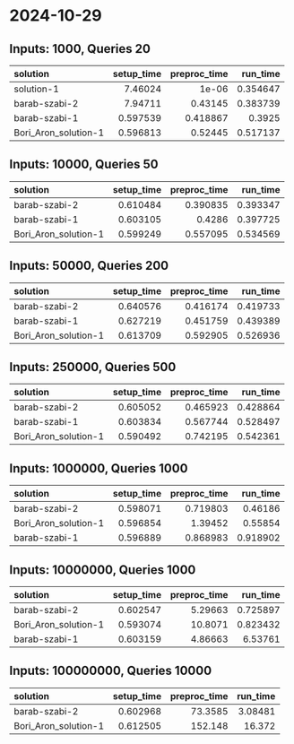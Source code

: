 # 2024-10-29

## Inputs: 1000, Queries 20

| solution             |   setup_time |   preproc_time |   run_time |
|:---------------------|-------------:|---------------:|-----------:|
| solution-1           |     7.46024  |       1e-06    |   0.354647 |
| barab-szabi-2        |     7.94711  |       0.43145  |   0.383739 |
| barab-szabi-1        |     0.597539 |       0.418867 |   0.3925   |
| Bori_Aron_solution-1 |     0.596813 |       0.52445  |   0.517137 |

## Inputs: 10000, Queries 50

| solution             |   setup_time |   preproc_time |   run_time |
|:---------------------|-------------:|---------------:|-----------:|
| barab-szabi-2        |     0.610484 |       0.390835 |   0.393347 |
| barab-szabi-1        |     0.603105 |       0.4286   |   0.397725 |
| Bori_Aron_solution-1 |     0.599249 |       0.557095 |   0.534569 |

## Inputs: 50000, Queries 200

| solution             |   setup_time |   preproc_time |   run_time |
|:---------------------|-------------:|---------------:|-----------:|
| barab-szabi-2        |     0.640576 |       0.416174 |   0.419733 |
| barab-szabi-1        |     0.627219 |       0.451759 |   0.439389 |
| Bori_Aron_solution-1 |     0.613709 |       0.592905 |   0.526936 |

## Inputs: 250000, Queries 500

| solution             |   setup_time |   preproc_time |   run_time |
|:---------------------|-------------:|---------------:|-----------:|
| barab-szabi-2        |     0.605052 |       0.465923 |   0.428864 |
| barab-szabi-1        |     0.603834 |       0.567744 |   0.528497 |
| Bori_Aron_solution-1 |     0.590492 |       0.742195 |   0.542361 |

## Inputs: 1000000, Queries 1000

| solution             |   setup_time |   preproc_time |   run_time |
|:---------------------|-------------:|---------------:|-----------:|
| barab-szabi-2        |     0.598071 |       0.719803 |   0.46186  |
| Bori_Aron_solution-1 |     0.596854 |       1.39452  |   0.55854  |
| barab-szabi-1        |     0.596889 |       0.868983 |   0.918902 |

## Inputs: 10000000, Queries 1000

| solution             |   setup_time |   preproc_time |   run_time |
|:---------------------|-------------:|---------------:|-----------:|
| barab-szabi-2        |     0.602547 |        5.29663 |   0.725897 |
| Bori_Aron_solution-1 |     0.593074 |       10.8071  |   0.823432 |
| barab-szabi-1        |     0.603159 |        4.86663 |   6.53761  |

## Inputs: 100000000, Queries 10000

| solution             |   setup_time |   preproc_time |   run_time |
|:---------------------|-------------:|---------------:|-----------:|
| barab-szabi-2        |     0.602968 |        73.3585 |    3.08481 |
| Bori_Aron_solution-1 |     0.612505 |       152.148  |   16.372   |